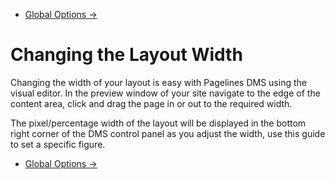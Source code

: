 <div class="row-fluid">
	<div class="span12">
		<ul class="pager">
  			<li class="pull-right"><a href="http://docs.pagelines.com/configure/global-options">Global Options &rarr;</a></li>
		</ul>
	</div>
</div>

# Changing the Layout Width #

Changing the width of your layout is easy with Pagelines DMS using the visual editor. In the preview window of your site navigate to the edge of the content area, click and drag the page in or out to the required width.  

The pixel/percentage width of the layout will be displayed in the bottom right corner of the DMS control panel as you adjust the width, use this guide to set a specific figure.  


<div class="row-fluid">
	<div class="span12">
		<ul class="pager">
  			<li class="pull-right"><a href="http://docs.pagelines.com/configure/global-options">Global Options &rarr;</a></li>
		</ul>
	</div>
</div>